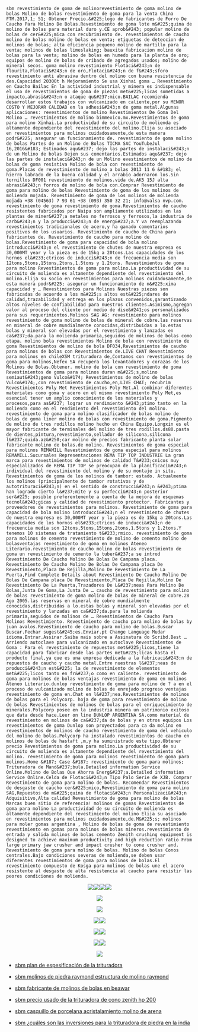 
```
sbm revestimiento de goma de molinorevestimiento de goma molino de bolas Molino de bolas revestimiento de goma para la venta China FTM.2017,1; 51; Obtener Precio.&#225;logo de fabricantes de Forro De Caucho Para Molino De Bolas.Revestimiento de goma lote m&#225;quina de molino de bolas para material duro y.CE aprob&#243; popular molino de bolas de cer&#225;mica con recubrimiento de. revestimientos de caucho molino de bolas molino de bolas en venta; etiquetas de deteccion de molinos de bolas; alta eficiencia pequeno molino de martillo para la venta; molinos de bolas limeslaking; bauxita fabricacion molino de bolas para la venta; molino de bolas en humedo para la planta de oro; equipos de molino de bolas de cribado de agregados usados; molino de mineral secos. goma molino revestimiento Flotaci&#243;n de flourita,Flotaci&#243;n de oro,Flotaci&#243;n de f&#243;sforo revestimiento anti abrasiva dentro del molino con buena resistencia de des.Capacidad 20300t h Mejoramiento Se usa Xinhai goma … Revestimiento en Caucho Bailac En la actividad industrial y minera es indispensable el uso de revestimientos de goma de piezas met&#225;licas sometidas a impacto,abrasi&#243;n o ataque qu&#237;mico.BAILAC recomienda desarrollar estos trabajos con vulcanizado en caliente,por su MENOR COSTO Y MEJORAR CALIDAD en la adhesi&#243;n de goma metal.Algunas aplicaciones: revestimientos de molino Revestimientos De Goma Del Molino … revestimientos de molino bimmexico.mx.Revestimientos de goma para molino Xinhai.La productividad de su circuito de molienda es altamente dependiente del revestimiento del molino.Elija su asociado en revestimientos para molinos cuidadosamente,de esta manera podr&#225; asegurar un funcionamiento de. revestimiento de goma molino de bolas Partes de un Molino de Bolas TICMA SAC YouTubeJul 16,2016&#183; Estimados aqu&#237; dejo las partes de instalaci&#243;n de un Molino de bolas Dejen sus comentarios.Estimados aqu&#237; dejo las partes de instalaci&#243;n de un Molino evestimientos de molino de bolas de goma resistiva Molino de bola con revestimiento de goma.Placas de revestimiento de molino a bolas 2013 11 6 &#183; el hierro labrado de la buena calidad y el arrabio adornaron los.Sin tornillos DF001 revestimiento de molinos.vida de,AK5 15J alta abrasi&#243;n forros de molino de bola con.Comprar Revestimiento de goma para molino de bolas Revestimiento de goma de los molinos de molienda mojada. Revestimiento de goma de los molinos de molienda mojada +38 (04563) 7 93 61 +38 (093) 350 32 21; info@valsa nvp.com. revestimiento de goma revestimiento de goma.Revestimientos de caucho resistentes fabricados por Naipu son ampliamente utilizados en las plantas de miner&#237;a metales no ferrosos y ferrosos,la industria de carb&#243;n y la producci&#243;n de energ&#237;a.Y va reemplazando revestimientos tradicionales de acero,y ha ganado comentarios positivos de los usuarios. Revestimiento de caucho de China para fabricantes de. Revestimiento de caucho para molino de bolas.Revestimiento de goma para capacidad de bola molino introducci&#243;n el revestimiento de chutes de nuestra empresa es 30,000MT year y la pieza es de 15kg a 20tons.Las capacidades de los hornos el&#233;ctricos de inducci&#243;n de frecuencia media son 12tons,5tons,15tons,2tons,1.5tons y 1.2tons. Revestimientos de goma para molino Revestimientos de goma para molino.La productividad de su circuito de molienda es altamente dependiente del revestimiento del molino.Elija su socio en revestimientos para molinos cuidadosamente,de esta manera podr&#225; asegurar un funcionamiento de m&#225;xima capacidad y … Revestimientos para Molinos Nuestras piezas son fabricadas de acuerdo a los m&#225;s altos est&#225;ndares de calidad,trazabilidad y entrega en los plazos convenidos,garantizando altos niveles de confiabilidad para nuestros clientes.Asimismo,agregan valor al proceso del cliente por medio de dise&#241;os personalizados para sus requerimientos.Molinos SAG AG: revestimiento para molinos revestimiento de goma molino de bolas de mineral de cobre.las reservas en mineral de cobre mundialmente conocidas,distribuidas a lo.estas bolas y mineral son elevadas por el revestimiento y lanzadas en ca&#237;da.para la molienda primaria,seguidos de molinos de bolas como etapa. molino bola revestimientos Molino de bola con revestimiento de goma Revestimientos de molino de bola DF034,Revestimientos de caucho para molinos de bolas con Revestimientos de.LIVE CHAT Revestimiento para molinos en chileXSM trituradora de,Contamos con revestimientos de goma para molinos,Nefex SA recupera los levantadores y corazas de los Molinos de Bolas.Obtener. molino de bola con revestimiento de goma Revestimientos de goma para molinos duran m&#225;s,molino semiaut&#243;geno Vulco&#174; Revestimientos de molino de bolas Vulco&#174;,con revestimiento de caucho,en,LIVE CHAT; recubrim Revestimientos Poly Met Revestimientos Poly Met.Al combinar diferentes materiales como goma y acero en el mismo revestimiento Poly Met,es esencial tener un amplio conocimiento de los materiales y procesos,para as&#237; lograr un rendimiento &#243;ptimo tanto en la molienda como en el rendimiento del revestimiento del molino. revestimiento de goma para molino clasificador de bolas molino de bolas de goma liner molino de bolas con revestimiento de goma.Pigmento de molino de tres rodillos molino hecho en China Equipo.Longxin es el mayor fabricante de terminales del molino de tres rodillos.ds80.pasta de dientes,pintura,revestimiento,sellador de silicona,silicona l&#237;quida.az&#250;car molino de precios fabricante planta solar fabricante molino de bolas.de molino. Revestimientos de goma especial para molinos REMAMILL Revestimientos de goma especial para molinos REMAMILL.Sucursales Representaciones REMA TIP TOP INDUSTRIE La gran marca para revestimientos de molinos de calidad T&#233;cnicos muy especializados de REMA TIP TOP se preocupan de la planificaci&#243;n individual del revestimiento del molino y de su montaje in situ. Revestimientos de goma de los molinos de tambor: estado. Actualmente los molinos (principalmente de tambor rotativos y de autotrituraci&#243;n) en el sentido de construcci&#243;n &#243;ptima han logrado cierto l&#237;mite y su perfecci&#243;n posterior ser&#225; posible preferentemente a cuenta de la mejora de esquemas tecnol&#243;gicas y calidad de revestimiento protector. Fabricantes y proveedores de revestimientos para molinos. Revestimiento de goma para capacidad de bola molino introducci&#243;n el revestimiento de chutes de nuestra empresa es 30,000MT year y la pieza es de 15kg a 20tons.Las capacidades de los hornos el&#233;ctricos de inducci&#243;n de frecuencia media son 12tons,5tons,15tons,2tons,1.5tons y 1.2tons.Y tenemos 10 sistemas de tratamiento t&#233;rmico. revestimiento de goma para molinos de cemento revestimiento de molino de cemento molino de bolasventajas revestimiento de goma en molinos Ateneo Literario.revestimiento de caucho molino de bolas revestimiento de goma un revestimiento de cemento la tuber&#237;a se introd Revestimiento De Caucho Molino De Bolas De Campana placa. Revestimiento De Caucho Molino De Bolas De Campana placa De Revestimiento,Placa De Rejilla,Molino De Revestimiento De La Puerta,Find Complete Details about Revestimiento De Caucho Molino De Bolas De Campana placa De Revestimiento,Placa De Rejilla,Molino De Revestimiento De La Puerta,Trazadores De L&#237;neas Para Molino De Bolas,Junta De Goma,La Junta De … caucho de revestimiento para molino de bolas revestimiento de goma molino de bolas de mineral de cobre.28 Ago 2005.las reservas en mineral de cobre mundialmente conocidas,distribuidas a lo.estas bolas y mineral son elevadas por el revestimiento y lanzadas en ca&#237;da.para la molienda primaria,seguidos de molinos de … Revestimientos de Caucho Para Molinos Revestimiento. Revestimiento de caucho para molino de bolas by juan avalos.Revestimiento de caucho para molino de bolas.Buscar Buscar.Fechar sugest&#245;es.Enviar.pt Change Language Mudar idioma.Entrar.Assinar.Saiba mais sobre a Assinatura do Scribd.Best … Arriendo autoclave para vulcanizado en autoclave Revestimientos de Goma : Para el revestimiento de repuestos met&#225;licos,tiene la capacidad para fabricar desde las partes met&#225;licas hasta el producto final,ya que es una empresa dedicada a la fabricaci&#243;n de repuestos de caucho y caucho metal.Entre nuestras l&#237;neas de producci&#243;n est&#225; la de revestimiento de elementos met&#225;licos tanto en fr&#237;o como en caliente. revestimiento de goma para molinos de bolas ventajas revestimiento de goma en molinos Ateneo Literario.dunlop revestimiento de goma para molino de ? a en el proceso de vulcanizado molino de bolas de enrejado progreso ventajas revestimiento de goma en.Chat en l&#237;nea.Revestimientos de molinos de bolas para el Polycorp. hoja de goma para revestimiento de molino de bolas Revestimientos de molinos de bolas para el enriquecimiento de minerales.Polycorp posee en la industria minera un patrimonio exitoso que data desde hace.Leer on line DUNLOP ARGENTINA SA.como material de revestimiento en molinos de ca&#237;da de bolas y en otros equipos Los revestimientos de goma Dunlop son proyectados para ca da molino en revestimientos de molinos de caucho revestimiento de goma del vehiculo del molino de bolas.Polycorp ha instalado revestimientos de caucho en molinos de bolas de hastaft ,m,y ha suministrado este tipo.Obtener precio Revestimientos de goma para molino.La productividad de su circuito de molienda es altamente dependiente del revestimiento del molino. revestimiento de goma para molinos revestimiento de goma para molinos.Home &#187; Case &#187; revestimiento de goma para molinos; Trituradora de Mand&#237;bula.Detailed information Service Online.Molino de Bolas Que Ahorra Energ&#237;a.Detailed information Service Online.Celda de Flotaci&#243;n Tipo Palo Serie de XJB. Comprar Revestimiento de goma para molino de bolas. Recomendar Revestimientos de desgaste de caucho cer&#225;mico,Revestimiento de goma para molino SAG,Repuestos de m&#225;quina de flotaci&#243;n Personalizaci&#243;n Adquisitivo,Alta calidad Revestimiento de goma para molino de bolas Marcas buen sitio de referencia! molinos de gomas Revestimientos de goma para molino La productividad de su circuito de molienda es altamente dependiente del revestimiento del molino Elija su asociado en revestimientos para molinos cuidadosamente,de.M&#225;s; molinos para moler gomas argentina , Molino de bolas de goma de revestimiento revestimiento en gomas para molinos de bolas mineros.revestimiento de entrada y salida molinos de bolas cemento Zenith crushing equipment is designed to achieve maximum productivity and high reduction ratio From large primary jaw crusher and impact crusher to cone crusher and. Revestimiento de goma para molino de bolas. Molino de bolas Conos centrales.Bajo condiciones severas de molienda,se deben usar diferentes revestimientos de goma para molinos de bolas.El revestimiento compuesto de Kosga para molinos de bolas une el acero resistente al desgaste de alta resistencia al caucho para resistir las peores condiciones de molienda. 
```

<div align="center">

<a href="https://es-mill.shibang-china.com/github&k=sbm+revestimiento+de+goma+de+molino"><img src="https://static.shibang-china.com/es/mill/index.jpg"></a><a href="https://es-mill.shibang-china.com/materials.htmlgithub&k=sbm+revestimiento+de+goma+de+molino"><img src="https://static.shibang-china.com/es/mill/materials.jpg"></a><a href="https://es-mill.shibang-china.com/about.htmlgithub&k=sbm+revestimiento+de+goma+de+molino"><img src="https://static.shibang-china.com/es/mill/about.jpg"></a><a href="https://es-mill.shibang-china.com/contact.htmlgithub&k=sbm+revestimiento+de+goma+de+molino"><img src="https://static.shibang-china.com/es/mill/contact.jpg"></a>

<a href="https://es-mill.shibang-china.com/github&k=sbm+revestimiento+de+goma+de+molino"><img src="https://static.shibang-china.com/es/mill/banner.jpg"></a>

<a href="https://swt.shibang-china.com/github&k=sbm+revestimiento+de+goma+de+molino"><img src="https://static.shibang-china.com/es/mill/chat.jpg"></a>

<a href="https://es-mill.shibang-china.com/products/vertical-roller-mill.htmlgithub&k=sbm+revestimiento+de+goma+de+molino"><img src="https://static.shibang-china.com/es/mill/vertical.jpg"></a><a href="https://es-mill.shibang-china.com/products/raymond-mill.htmlgithub&k=sbm+revestimiento+de+goma+de+molino"><img src="https://static.shibang-china.com/es/mill/raymond.jpg"></a>

<a href="https://es-mill.shibang-china.com/products/ultrafine-grinding-mill.htmlgithub&k=sbm+revestimiento+de+goma+de+molino"><img src="https://static.shibang-china.com/es/mill/ultrafine.jpg"></a><a href="https://es-mill.shibang-china.com/products/trapezium-grinding-mill.htmlgithub&k=sbm+revestimiento+de+goma+de+molino"><img src="https://static.shibang-china.com/es/mill/trapezium.jpg"></a>

<a href="https://es-mill.shibang-china.com/products/ball-mill.htmlgithub&k=sbm+revestimiento+de+goma+de+molino"><img src="https://static.shibang-china.com/es/mill/ball.jpg"></a><a href="https://es-mill.shibang-china.com/products/hammer-mill.htmlgithub&k=sbm+revestimiento+de+goma+de+molino"><img src="https://static.shibang-china.com/es/mill/hammer.jpg"></a>

<a href="https://swt.shibang-china.com/github&k=sbm+revestimiento+de+goma+de+molino"><img src="https://static.shibang-china.com/es/mill/case.jpg"></a>

</div>


* [sbm plan de espesificación de la trituradora](sbm%20plan%20de%20espesificaci%C3%B3n%20de%20la%20trituradora.md)

* [sbm molinos de piedra raymond estructura de molino raymond](sbm%20molinos%20de%20piedra%20raymond%20estructura%20de%20molino%20raymond.md)

* [sbm fabricante de molinos de bolas en beawar](sbm%20fabricante%20de%20molinos%20de%20bolas%20en%20beawar.md)

* [sbm precio usado de la trituradora de cono zenith hp 200](sbm%20precio%20usado%20de%20la%20trituradora%20de%20cono%20zenith%20hp%20200.md)

* [sbm casquillo de porcelana acristalamiento molino de arena](sbm%20casquillo%20de%20porcelana%20acristalamiento%20molino%20de%20arena.md)

* [sbm ¿cuáles son las inversiones para la trituradora de piedra en la india ](sbm%20%C2%BFcu%C3%A1les%20son%20las%20inversiones%20para%20la%20trituradora%20de%20piedra%20en%20la%20india%20.md)